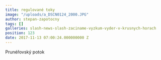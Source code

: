 ```yaml
---
title: regulované toky
image: "/uploads/a_DSCN0124_2000.JPG"
author: stepan-zapotocny
tags: []
galleries: slash-news-slash-zaciname-vyzkum-vyder-v-krusnych-horach
position: 123
date: 2017-11-13 07:00:24.000000000 Z
---
```

Prunéřovský potok

